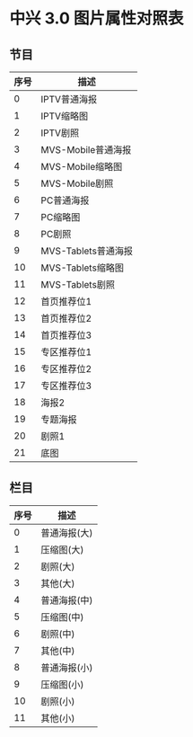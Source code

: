 # 中兴 3.0 图片属性对照表

## 节目
| 序号 | 描述                |
| ---- | ------------------- |
| 0    | IPTV普通海报        |
| 1    | IPTV缩略图          |
| 2    | IPTV剧照            |
| 3    | MVS-Mobile普通海报  |
| 4    | MVS-Mobile缩略图    |
| 5    | MVS-Mobile剧照      |
| 6    | PC普通海报          |
| 7    | PC缩略图            |
| 8    | PC剧照              |
| 9    | MVS-Tablets普通海报 |
| 10   | MVS-Tablets缩略图   |
| 11   | MVS-Tablets剧照     |
| 12   | 首页推荐位1         |
| 13   | 首页推荐位2         |
| 14   | 首页推荐位3         |
| 15   | 专区推荐位1         |
| 16   | 专区推荐位2         |
| 17   | 专区推荐位3         |
| 18   | 海报2               |
| 19   | 专题海报            |
| 20   | 剧照1               |
| 21   | 底图                |

## 栏目
| 序号 | 描述         |
| ---- | ------------ |
| 0    | 普通海报(大) |
| 1    | 压缩图(大)   |
| 2    | 剧照(大)     |
| 3    | 其他(大)     |
| 4    | 普通海报(中) |
| 5    | 压缩图(中)   |
| 6    | 剧照(中)     |
| 7    | 其他(中)     |
| 8    | 普通海报(小) |
| 9    | 压缩图(小)   |
| 10   | 剧照(小)     |
| 11   | 其他(小)     |